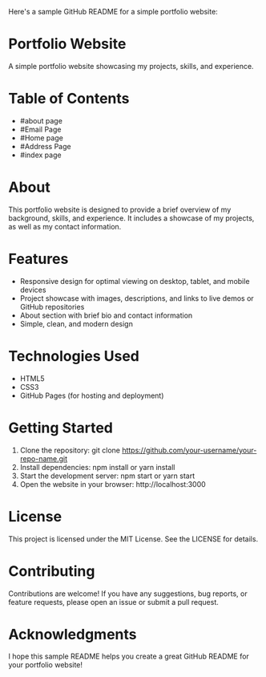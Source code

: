 Here's a sample GitHub README for a simple portfolio website:

# Portfolio Website

A simple portfolio website showcasing my projects, skills, and experience.

# Table of Contents
- #about page
- #Email Page
- #Home page
- #Address Page
- #index page

# About
This portfolio website is designed to provide a brief overview of my background, skills, and experience. It includes a showcase of my projects, as well as my contact information.

# Features
- Responsive design for optimal viewing on desktop, tablet, and mobile devices
- Project showcase with images, descriptions, and links to live demos or GitHub repositories
- About section with brief bio and contact information
- Simple, clean, and modern design

# Technologies Used
- HTML5
- CSS3 
- GitHub Pages (for hosting and deployment)

# Getting Started
1. Clone the repository: git clone https://github.com/your-username/your-repo-name.git
2. Install dependencies: npm install or yarn install
3. Start the development server: npm start or yarn start
4. Open the website in your browser: http://localhost:3000

# License
This project is licensed under the MIT License. See the LICENSE for details.

# Contributing
Contributions are welcome! If you have any suggestions, bug reports, or feature requests, please open an issue or submit a pull request.

# Acknowledgments
I hope this sample README helps you create a great GitHub README for your portfolio website!
